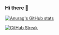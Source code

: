 ### Hi there 👋

<!--
**yeasirh/yeasirh** is a ✨ _special_ ✨ repository because its `README.md` (this file) appears on your GitHub profile.

Here are some ideas to get you started:

- 🔭 I’m currently working on ...
- 🌱 I’m currently learning ...
- 👯 I’m looking to collaborate on ...
- 🤔 I’m looking for help with ...
- 💬 Ask me about ...
- 📫 How to reach me: ...
- 😄 Pronouns: ...
- ⚡ Fun fact: ...
-->

[![Anurag's GitHub stats](https://github-readme-stats.vercel.app/api?username=yeasirh&theme=merko)](https://github.com/anuraghazra/github-readme-stats)

[![GitHub Streak](https://github-readme-streak-stats.herokuapp.com/?user=yeasirh&theme=merko)](https://git.io/streak-stats)
